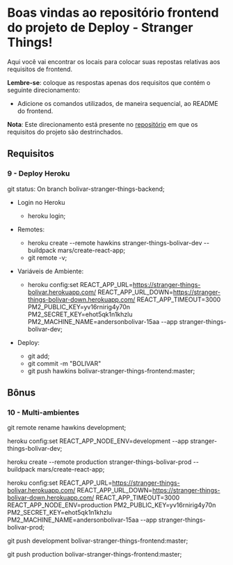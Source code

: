 # Boas vindas ao repositório frontend do projeto de Deploy - Stranger Things!

Aqui você vai encontrar os locais para colocar suas repostas relativas aos requisitos de frontend.

**Lembre-se**: coloque as respostas apenas dos requisitos que contém o seguinte direcionamento:

- Adicione os comandos utilizados, de maneira sequencial, ao README do frontend.

**Nota**: Este direcionamento está presente no [repositório](https://github.com/tryber/sd-01-project-stranger-things) em que os requisitos do projeto são destrinchados.

## Requisitos

### 9 - Deploy Heroku

git status: On branch bolivar-stranger-things-backend;

- Login no Heroku

  - heroku login;

- Remotes:

  - heroku create
    --remote hawkins
    stranger-things-bolivar-dev
    --buildpack mars/create-react-app;
  - git remote -v;

- Variáveis de Ambiente:

  - heroku config:set REACT_APP_URL=https://stranger-things-bolivar.herokuapp.com/ REACT_APP_URL_DOWN=https://stranger-things-bolivar-down.herokuapp.com/ REACT_APP_TIMEOUT=3000 PM2_PUBLIC_KEY=yv16rnirig4y70n PM2_SECRET_KEY=ehot5qk1n1khzlu PM2_MACHINE_NAME=andersonbolivar-15aa --app stranger-things-bolivar-dev;

- Deploy:

  - git add;
  - git commit -m "BOLIVAR"
  - git push hawkins bolivar-stranger-things-frontend:master;

## Bônus

### 10 - Multi-ambientes

git remote rename hawkins development;

heroku config:set REACT_APP_NODE_ENV=development --app stranger-things-bolivar-dev;

heroku create --remote production stranger-things-bolivar-prod --buildpack mars/create-react-app;

heroku config:set REACT_APP_URL=https://stranger-things-bolivar.herokuapp.com/ REACT_APP_URL_DOWN=https://stranger-things-bolivar-down.herokuapp.com/ REACT_APP_TIMEOUT=3000 REACT_APP_NODE_ENV=production PM2_PUBLIC_KEY=yv16rnirig4y70n PM2_SECRET_KEY=ehot5qk1n1khzlu PM2_MACHINE_NAME=andersonbolivar-15aa --app stranger-things-bolivar-prod;

git push development bolivar-stranger-things-frontend:master;

git push production bolivar-stranger-things-frontend:master;
